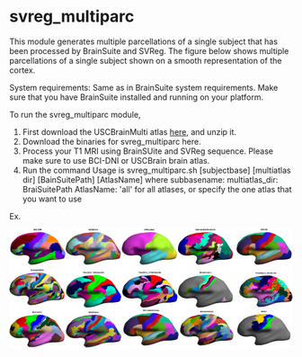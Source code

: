 # svreg_multiparc
This module generates multiple parcellations of a single subject that has been processed by BrainSuite and SVReg. The figure below shows multiple parcellations of a single subject shown on a smooth representation of the cortex.

System requirements: Same as in BrainSuite system requirements. Make sure that you have BrainSuite installed and running on your platform.

To run the svreg_multiparc module, 
1. First download the USCBrainMulti atlas [here](https://drive.google.com/file/d/1YpQH8rQA0v2lNFXR-XdWPIfmleO_095-/view?usp=sharing), and unzip it.
2. Download the binaries for svreg_multiparc here.
3. Process your T1 MRI using BrainSUite and SVReg sequence. Please make sure to use BCI-DNI or USCBrain brain atlas. 
4. Run the command Usage is svreg_multiparc.sh [subjectbase] [multiatlas dir] [BainSuitePath] [AtlasName]
where 
subbasename:
multiatlas_dir:
BraiSuitePath
AtlasName: 'all' for all atlases, or specify the one atlas that you want to use

Ex. 








![multiparc](multiparc.png)

